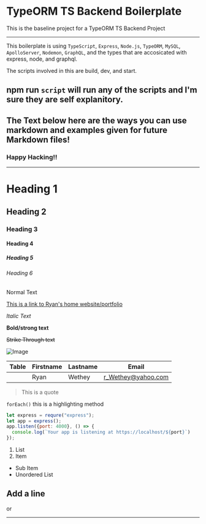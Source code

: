# TypeORM TS Backend Boilerplate

This is the baseline project for a TypeORM TS Backend Project 
***

This boilerplate is using `TypeScript`, `Express`, `Node.js`, `TypeORM`, `MySQL`, `ApolloServer`, `Nodemon`, `GraphQL`, and the types that are accosicated with express, node, and graphql.

The scripts involved in this are build, dev, and start.

npm run `script` will run any of the scripts and I'm sure they are self explanitory.
---

## The Text below here are the ways you can use markdown and examples given for future Markdown files!

### Happy Hacking!!

***

# Heading 1
## Heading 2
### Heading 3
#### Heading 4
##### Heading 5
###### Heading 6

Normal Text

[This is a link to Ryan's home website/portfolio](https://ryanwethey.tech "Link Title")

_Italic Text_

**Bold/strong text**

~~Strike Through text~~

![Image](https://static.independent.co.uk/s3fs-public/thumbnails/image/2015/02/05/10/Heart-eyes-emoji.png)

|Table|Firstname|Lastname|Email|
|-----|---------|--------|-----|
||Ryan|Wethey|r_Wethey@yahoo.com|

>This is a quote

`forEach()` this is a highlighting method 

```Javascript
let express = requre("express");
let app = express();
app.listen({port: 4000}, () => {
  console.log(`Your app is listening at https://localhost/${port}`)
});
```

1. List
2. Item
  * Sub Item 
* Unordered List

Add a line
---
or 
***

